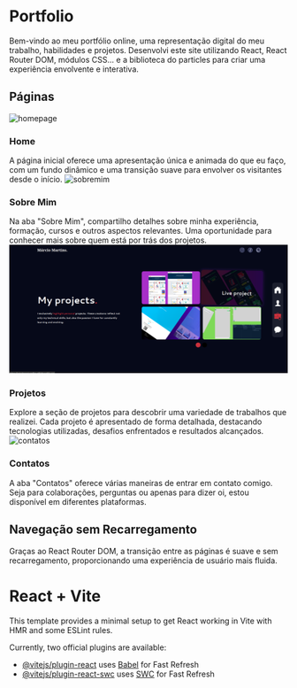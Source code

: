 # Portfolio

Bem-vindo ao meu portfólio online, uma representação digital do meu trabalho, habilidades e projetos. Desenvolvi este site utilizando React, React Router DOM, módulos CSS... e a biblioteca do particles para criar uma experiência envolvente e interativa.

## Páginas
![homepage](/public/assets/readme/pageP.png)
### Home
A página inicial oferece uma apresentação única e animada do que eu faço, com um fundo dinâmico e uma transição suave para envolver os visitantes desde o início.
![sobremim](/public/assets/readme/pageS.png)
### Sobre Mim
Na aba "Sobre Mim", compartilho detalhes sobre minha experiência, formação, cursos e outros aspectos relevantes. Uma oportunidade para conhecer mais sobre quem está por trás dos projetos.
![projetos](/public/assets/readme/paginaM.png)
### Projetos
Explore a seção de projetos para descobrir uma variedade de trabalhos que realizei. Cada projeto é apresentado de forma detalhada, destacando tecnologias utilizadas, desafios enfrentados e resultados alcançados.
![contatos](/public/assets/readme/pageC.png)
### Contatos
A aba "Contatos" oferece várias maneiras de entrar em contato comigo. Seja para colaborações, perguntas ou apenas para dizer oi, estou disponível em diferentes plataformas.

## Navegação sem Recarregamento
Graças ao React Router DOM, a transição entre as páginas é suave e sem recarregamento, proporcionando uma experiência de usuário mais fluida.


# React + Vite

This template provides a minimal setup to get React working in Vite with HMR and some ESLint rules.

Currently, two official plugins are available:

- [@vitejs/plugin-react](https://github.com/vitejs/vite-plugin-react/blob/main/packages/plugin-react/README.md) uses [Babel](https://babeljs.io/) for Fast Refresh
- [@vitejs/plugin-react-swc](https://github.com/vitejs/vite-plugin-react-swc) uses [SWC](https://swc.rs/) for Fast Refresh
